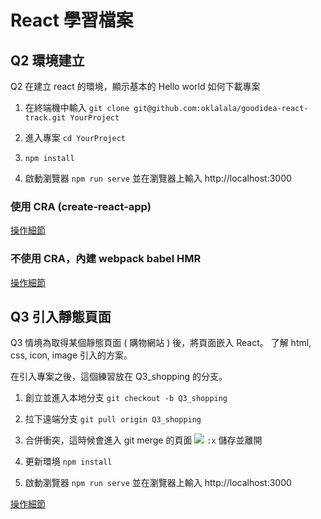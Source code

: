 # React 學習檔案

## Q2 環境建立
Q2 在建立 react 的環境，顯示基本的 Hello world
如何下載專案

1. 在終端機中輸入
`git clone git@github.com:oklalala/goodidea-react-track.git YourProject`

2. 進入專案
`cd YourProject`

3. `npm install`

4. 啟動瀏覽器
`npm run serve`
並在瀏覽器上輸入 http://localhost:3000

### 使用 CRA (create-react-app)
[操作細節](https://hackmd.io/zFuNGVf-S_yJ3-Q8yAx_iQ)

### 不使用 CRA，內建 webpack babel HMR
[操作細節](https://hackmd.io/4k06WN4-TLOHZXv_IaPraw?view)

## Q3 引入靜態頁面
Q3 情境為取得某個靜態頁面 ( 購物網站 ) 後，將頁面嵌入 React。
了解 html, css, icon, image 引入的方案。

在引入專案之後，這個練習放在 Q3_shopping 的分支。

1. 創立並進入本地分支
`git checkout -b Q3_shopping`

2. 拉下遠端分支
`git pull origin Q3_shopping`

3. 合併衝突，這時候會進入 git merge 的頁面
![](https://i.imgur.com/bbf0UbM.png)
`:x` 儲存並離開

4. 更新環境
`npm install`

5. 啟動瀏覽器
`npm run serve`
並在瀏覽器上輸入 http://localhost:3000

[操作細節](https://hackmd.io/1aihGv4-QMycTTmyuzl0pA?edit)
